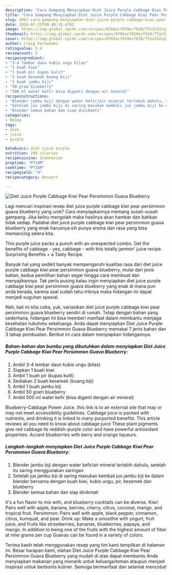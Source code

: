 ```yaml
---
description: "Cara Gampang Menyiapkan Diet Juice Purple Cabbage Kiwi Pear Persimmon Guava Blueberry yang Enak Banget"
title: "Cara Gampang Menyiapkan Diet Juice Purple Cabbage Kiwi Pear Persimmon Guava Blueberry yang Enak Banget"
slug: 4067-cara-gampang-menyiapkan-diet-juice-purple-cabbage-kiwi-pear-persimmon-guava-blueberry-yang-enak-banget
date: 2020-07-25T08:48:35.478Z
image: https://img-global.cpcdn.com/recipes/0766acf039ecfb58/751x532cq70/diet-juice-purple-cabbage-kiwi-pear-persimmon-guava-blueberry-foto-resep-utama.jpg
thumbnail: https://img-global.cpcdn.com/recipes/0766acf039ecfb58/751x532cq70/diet-juice-purple-cabbage-kiwi-pear-persimmon-guava-blueberry-foto-resep-utama.jpg
cover: https://img-global.cpcdn.com/recipes/0766acf039ecfb58/751x532cq70/diet-juice-purple-cabbage-kiwi-pear-persimmon-guava-blueberry-foto-resep-utama.jpg
author: Craig Fernandez
ratingvalue: 3.4
reviewcount: 3
recipeingredient:
- "3-4 lembar daun kubis ungu bilas"
- "1 buah kiwi"
- "1 buah pir kupas kulit"
- "2 buah kesemek buang biji"
- "1 buah jambu biji"
- "50 gram blueberry"
- "500 ml water kefir bisa diganti dengan air mineral"
recipeinstructions:
- "Blender jambu biji dengan water kefir/air mineral terlebih dahulu, setelah itu saring menggunakan saringan"
- "Setelah jus jambu biji di saring masukan kembali jus jambu biji ke dalam blender bersama dengan buah kiwi, kubis ungu, pir, kesemek dan blueberry"
- "Blender semua bahan dan siap dinikmati"
categories:
- Resep
tags:
- diet
- juice
- purple

katakunci: diet juice purple 
nutrition: 294 calories
recipecuisine: Indonesian
preptime: "PT34M"
cooktime: "PT35M"
recipeyield: "4"
recipecategory: Dessert

---
```



![Diet Juice Purple Cabbage Kiwi Pear Persimmon Guava Blueberry](https://img-global.cpcdn.com/recipes/0766acf039ecfb58/751x532cq70/diet-juice-purple-cabbage-kiwi-pear-persimmon-guava-blueberry-foto-resep-utama.jpg)

Lagi mencari inspirasi resep diet juice purple cabbage kiwi pear persimmon guava blueberry yang unik? Cara menyiapkannya memang susah-susah gampang. Jika keliru mengolah maka hasilnya akan hambar dan bahkan tidak sedap. Padahal diet juice purple cabbage kiwi pear persimmon guava blueberry yang enak harusnya sih punya aroma dan rasa yang bisa memancing selera kita.

This purple juice packs a punch with an unexpected combo. Get the benefits of cabbage - yes, cabbage - with this totally jammin&#39; juice recipe. Surprising Benefits + a Tasty Recipe.

Banyak hal yang sedikit banyak mempengaruhi kualitas rasa dari diet juice purple cabbage kiwi pear persimmon guava blueberry, mulai dari jenis bahan, kedua pemilihan bahan segar hingga cara membuat dan menyajikannya. Tak perlu pusing kalau ingin menyiapkan diet juice purple cabbage kiwi pear persimmon guava blueberry yang enak di mana pun anda berada, karena asal sudah tahu triknya maka hidangan ini dapat menjadi suguhan spesial.


Nah, kali ini kita coba, yuk, variasikan diet juice purple cabbage kiwi pear persimmon guava blueberry sendiri di rumah. Tetap dengan bahan yang sederhana, hidangan ini bisa memberi manfaat dalam membantu menjaga kesehatan tubuhmu sekeluarga. Anda dapat menyiapkan Diet Juice Purple Cabbage Kiwi Pear Persimmon Guava Blueberry memakai 7 jenis bahan dan 3 tahap pembuatan. Berikut ini cara dalam menyiapkan hidangannya.

<!--inarticleads1-->

##### Bahan-bahan dan bumbu yang dibutuhkan dalam menyiapkan Diet Juice Purple Cabbage Kiwi Pear Persimmon Guava Blueberry:

1. Ambil 3-4 lembar daun kubis ungu (bilas)
1. Siapkan 1 buah kiwi
1. Ambil 1 buah pir (kupas kulit)
1. Sediakan 2 buah kesemek (buang biji)
1. Ambil 1 buah jambu biji
1. Ambil 50 gram blueberry
1. Ambil 500 ml water kefir (bisa diganti dengan air mineral)


Blueberry-Cabbage Power Juice. this link is to an external site that may or may not meet accessibility guidelines. Cabbage juice is packed with nutrients, and drinking it is linked to many purported benefits. This article reviews all you need to know about cabbage juice These plant pigments give red cabbage its reddish-purple color and have powerful antioxidant properties. Accent blueberries with berry and orange liqueurs. 

<!--inarticleads2-->

##### Langkah-langkah menyiapkan Diet Juice Purple Cabbage Kiwi Pear Persimmon Guava Blueberry:

1. Blender jambu biji dengan water kefir/air mineral terlebih dahulu, setelah itu saring menggunakan saringan
1. Setelah jus jambu biji di saring masukan kembali jus jambu biji ke dalam blender bersama dengan buah kiwi, kubis ungu, pir, kesemek dan blueberry
1. Blender semua bahan dan siap dinikmati


It&#39;s a fun flavor to mix with, and blueberry cocktails can be diverse. Kiwi: Pairs well with apple, banana, berries, cherry, citrus, coconut, mango, and tropical fruit. Persimmon: Pairs well with apple, black pepper, cinnamon, citrus, kumquat, and pear. Drink up: Make a smoothie with yogurt, fruit juice, and fruits like strawberries, bananas, blueberries, papaya, and mango. In addition to being one of the fruits with the highest amount of fiber at nine grams per cup Guavas can be found in a variety of colors. 

Terima kasih telah menggunakan resep yang tim kami tampilkan di halaman ini. Besar harapan kami, olahan Diet Juice Purple Cabbage Kiwi Pear Persimmon Guava Blueberry yang mudah di atas dapat membantu Anda menyiapkan makanan yang menarik untuk keluarga/teman ataupun menjadi inspirasi untuk berbisnis kuliner. Semoga bermanfaat dan selamat mencoba!
